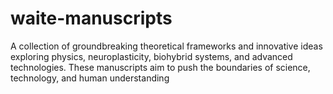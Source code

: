 # waite-manuscripts
A collection of groundbreaking theoretical frameworks and innovative ideas exploring physics, neuroplasticity, biohybrid systems, and advanced technologies. These manuscripts aim to push the boundaries of science, technology, and human understanding
